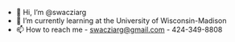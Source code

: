 - 👋 Hi, I’m @swacziarg
- 🌱 I’m currently learning at the University of Wisconsin-Madison
- 📫 How to reach me - swacziarg@gmail.com - 424-349-8808


